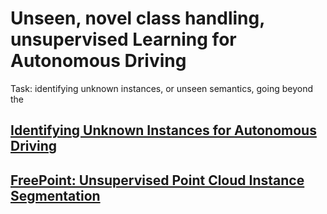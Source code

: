 # Unseen, novel class handling, unsupervised Learning for Autonomous Driving

Task: identifying unknown instances, or unseen semantics, going beyond the 

## [Identifying Unknown Instances for Autonomous Driving](https://arxiv.org/pdf/1910.11296.pdf)

## [FreePoint: Unsupervised Point Cloud Instance Segmentation](https://arxiv.org/pdf/2305.06973)




